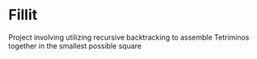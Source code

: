 # Fillit
Project involving utilizing recursive backtracking to assemble Tetriminos together in the smallest possible square
